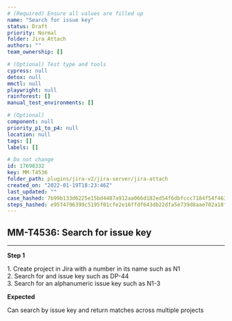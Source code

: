 ```yaml
---
# (Required) Ensure all values are filled up
name: "Search for issue key"
status: Draft
priority: Normal
folder: Jira Attach
authors: ""
team_ownership: []

# (Optional) Test type and tools
cypress: null
detox: null
mmctl: null
playwright: null
rainforest: []
manual_test_environments: []

# (Optional)
component: null
priority_p1_to_p4: null
location: null
tags: []
labels: []

# Do not change
id: 17698332
key: MM-T4536
folder_path: plugins/jira-v2/jira-server/jira-attach
created_on: "2022-01-19T18:23:46Z"
last_updated: ""
case_hashed: 7b99b133d6225e15bd4487a912aa066d182ed54f6dbfccc7184f54f463871aa495eb7c1e48ee982ca8b271364c9a4a3e
steps_hashed: e95f4796399c5195f01cfe2e16ffdf643db22dfa5e739d8aae702a18fc8e713068c42171413eca6d08e642c4720f5a2d
---
```


## MM-T4536: Search for issue key

---

**Step 1**

1\. Create project in Jira with a number in its name such as N1\
2\. Search for and issue key such as DP-44\
3\. Search for an alphanumeric issue key such as N1-3

**Expected**

Can search by issue key and return matches across multiple projects
